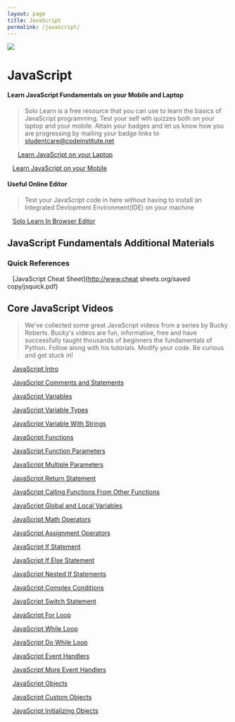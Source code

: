 ```yaml
---
layout: page
title: JavaScript
permalink: /javascript/
---
```


<img src="{{site.data.global.url}}assets/javascript.png">

# JavaScript


#### Learn JavaScript Fundamentals on your Mobile and Laptop
> Solo Learn is a free resource that you can use to learn the basics of JavaScript programming. 
Test your self wth quizzes both on your laptop and your mobile. 
Attain your badges and let us know how you are progressing by mailing your badge links to studentcare@codeinstitute.net
 
 &nbsp;&nbsp;&nbsp;&nbsp;&nbsp;&nbsp;[Learn JavaScript on your Laptop](http://www.sololearn.com/Course/JavaScript/)
 
 &nbsp;&nbsp;&nbsp;[Learn JavaScript on your Mobile](https://play.google.com/store/apps/details?id=com.sololearn.javascript&hl=en)
 
 
#### Useful Online Editor

> Test your JavaScript code in here without having to install an Integrated Devlopment Environment(IDE) on your machine

  &nbsp;&nbsp;&nbsp;[Solo Learn In Browser Editor](http://code.sololearn.com/#html)

 
## JavaScript Fundamentals   Additional Materials
### Quick References

  &nbsp;&nbsp;&nbsp;[JavaScript Cheat Sheet](http://www.cheat sheets.org/saved copy/jsquick.pdf)



## Core JavaScript Videos

> We've collected some great JavaScript videos from a series by Bucky Roberts. Bucky's videos are fun, informative, 
free and have successfully taught thousands of beginners the fundamentals of Python. 
Follow along with his tutorials. Modify your code. Be curious and get stuck in!


&nbsp;&nbsp;&nbsp;[JavaScript   Intro ](https://www.youtube.com/watch?v=yQaAGmHNn9s)

&nbsp;&nbsp;&nbsp;[JavaScript   Comments and Statements ](https://www.youtube.com/watch?v=yUyJ1gcaraM)

&nbsp;&nbsp;&nbsp;[JavaScript   Variables ](https://www.youtube.com/watch?v=og4Zku5VVl0)

&nbsp;&nbsp;&nbsp;[JavaScript   Variable Types ](https://www.youtube.com/watch?v=sY8qiSaAi9g)

&nbsp;&nbsp;&nbsp;[JavaScript   Variable With Strings ](https://www.youtube.com/watch?v=QLpghQ2MMfs)

&nbsp;&nbsp;&nbsp;[JavaScript   Functions ](https://www.youtube.com/watch?v=QLpghQ2MMfs)

&nbsp;&nbsp;&nbsp;[JavaScript   Function Parameters ](https://www.youtube.com/watch?v=7i1f23AVsn4)

&nbsp;&nbsp;&nbsp;[JavaScript   Multiple Parameters ](https://www.youtube.com/watch?v=BgtdojEoWFI)

&nbsp;&nbsp;&nbsp;[JavaScript   Return Statement ](https://www.youtube.com/watch?v=AdQcd3sKGC8)

&nbsp;&nbsp;&nbsp;[JavaScript   Calling Functions From Other Functions](https://www.youtube.com/watch?v=95mIis5M-gU)

&nbsp;&nbsp;&nbsp;[JavaScript   Global and Local Variables](https://www.youtube.com/watch?v=waF2Isf-phQ)

&nbsp;&nbsp;&nbsp;[JavaScript   Math Operators](https://www.youtube.com/watch?v=ZH5qZB0UucQ)

&nbsp;&nbsp;&nbsp;[JavaScript   Assignment Operators](https://www.youtube.com/watch?v=VfBr32W-hRA)

&nbsp;&nbsp;&nbsp;[JavaScript   If Statement](https://www.youtube.com/watch?v=5gjr15aWp24)

&nbsp;&nbsp;&nbsp;[JavaScript   If Else Statement](https://www.youtube.com/watch?v=FKyrQYkihGw)
  
  &nbsp;&nbsp;&nbsp;[JavaScript   Nested If Statements](https://www.youtube.com/watch?v=ebjo8_u82mI)
  
  &nbsp;&nbsp;&nbsp;[JavaScript   Complex Conditions](https://www.youtube.com/watch?v=aQf-zeuHijU)
  
  &nbsp;&nbsp;&nbsp;[JavaScript   Switch Statement](https://www.youtube.com/watch?v=NXMu5ljw9kc)
  
  &nbsp;&nbsp;&nbsp;[JavaScript   For Loop](https://www.youtube.com/watch?v=Coxgr66EwRk)
  
  &nbsp;&nbsp;&nbsp;[JavaScript   While Loop](https://www.youtube.com/watch?v=QPFW_0blw9w)
  
  &nbsp;&nbsp;&nbsp;[JavaScript   Do While Loop](https://www.youtube.com/watch?v=7Eb7D_IOaog)
  
  &nbsp;&nbsp;&nbsp;[JavaScript   Event Handlers](https://www.youtube.com/watch?v=9rvB27xXO_I)
  
  &nbsp;&nbsp;&nbsp;[JavaScript   More Event Handlers](https://www.youtube.com/watch?v=OleFcGMPZKI)
  
  &nbsp;&nbsp;&nbsp;[JavaScript   Objects](https://www.youtube.com/watch?v=mgwiCUpuCxA)
  
  &nbsp;&nbsp;&nbsp;[JavaScript   Custom Objects](https://www.youtube.com/watch?v=mgwiCUpuCxA)
  
  &nbsp;&nbsp;&nbsp;[JavaScript   Initializing Objects](https://www.youtube.com/watch?v=0TL5SRttIs0)
